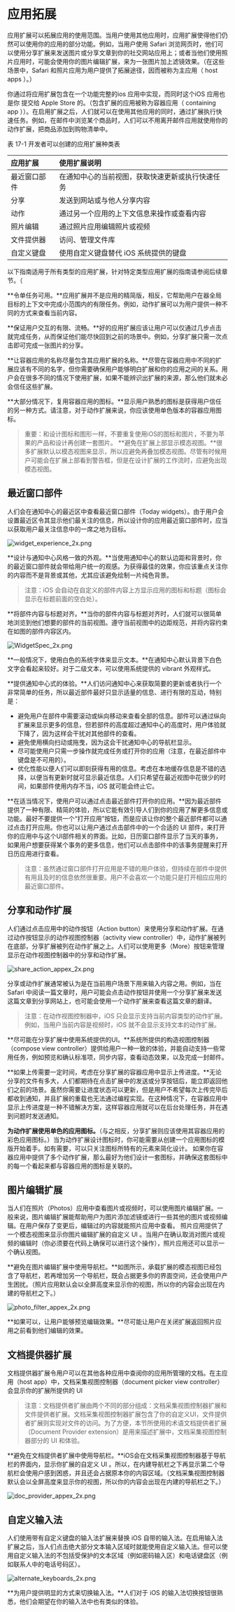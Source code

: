 # 应用拓展

应用扩展可以拓展应用的使用范围。当用户使用其他应用时，应用扩展使得他们仍然可以使用你的应用的部分功能。例如，当用户使用 Safari 浏览网页时，他们可以使用分享扩展来发送图片或分享文章到你的社交网站应用上；或者当他们使用照片应用时，可能会使用你的图片编辑扩展，来为一张图片加上滤镜效果。（在这些场景中，Safari 和照片应用为用户提供了拓展途径，因而被称为主应用（ host apps ）。）

你通过将应用扩展包含在一个功能完整的ios 应用中实现，而同时这个iOS 应用也是你 提交给 Apple Store 的。（包含扩展的应用被称为容器应用（ containing app ））。在启用扩展之后，人们就可以在使用其他应用的同时，通过扩展执行快速任务。例如，在邮件中浏览某个商品时，人们可以不用离开邮件应用就使用你的动作扩展，把商品添加到购物清单中。

表 17-1 开发者可以创建的应用扩展种类表

|应用扩展       |使用扩展说明|
|:------------------|:-------------------------|
|最近窗口部件       |在通知中心的当前视图，获取快速更新或执行快速任务|
|分享              |发送到网站或与他人分享内容|
|动作              |通过另一个应用的上下文信息来操作或查看内容|
|照片编辑          |通过照片应用编辑照片或视频|
|文件提供器        |访问、管理文件库|
|自定义键盘        |使用自定义键盘替代 iOS 系统提供的键盘|

以下指南适用于所有类型的应用扩展，针对特定类型应用扩展的指南请参阅后续章节。（

**令单任务可用。**应用扩展并不是应用的精简版，相反，它帮助用户在器全局目标的上下文中完成小范围内的有限任务。例如，动作扩展可以为用户提供一种不同的方式来查看当前内容。

**保证用户交互的有限、流畅。**好的应用扩展应该让用户可以仅通过几步点击就完成任务，从而保证他们能尽快回到之前的场景中。例如，分享扩展只需一次点击即可完成一张图片的分享。

**让容器应用的名称尽量包含其应用扩展的名称。**尽管在容器应用中不同的扩展应该有不同的名字，但你需要确保用户能够明白扩展和你的应用之间的关系。用户会在很多不同的情况下使用扩展，如果不能辨识出扩展的来源，那么他们就未必会信任这些扩展。

**大部分情况下，复用容器应用的图标。**显示用户熟悉的图标是获得用户信任的另一种方式。请注意，对于动作扩展来说，你应该使用单色版本的容器应用图标。

>重要：和设计图标和图形一样，不要重复使用iOS的图标和图片，不要为苹果的产品和设计再创建一套图片。
**避免在扩展上部显示模态视图。**很多扩展默认以模态视图来显示，所以应避免再叠加模态视图。尽管有时候用户可能会在扩展上部看到警告框，但是在设计扩展的工作流时，应避免出现模态视图。

## 最近窗口部件

人们会在通知中心的最近区中查看最近窗口部件（Today widgets）。由于用户会设置最近区令其显示他们最关注的信息，所以设计你的应用最近窗口部件时，应当以获取用户最关注信息中的一席之地为目标。

![widget_experience_2x.png](images/widget_experience_2x.png)


**设计与通知中心风格一致的外观。**当使用通知中心的默认边距和背景时，你的最近窗口部件就会带给用户统一的观感。为获得最佳的效果，你应该重点关注你的内容而不是背景或其他，尤其应该避免绘制一片纯色背景。

>注意：iOS 会自动在自定义的部件内容上方显示应用的图标和标题（图标会显示在标题前面的空白处）。

**将部件内容与标题对齐。**当你的部件内容与标题对齐时，人们就可以很简单地浏览到他们想要的部件的当前视图。遵守当前视图中的边距规范，并将内容约束在如图的部件内容区内。

![WidgetSpec_2x.png](images/WidgetSpec_2x.png)

**一般情况下，使用白色的系统字体来显示文本。**在通知中心默认背景下白色文字会看起来较好。对于二级文本，可以使用系统提供的 vibrant 外观样式。

**提供通知中心式的体验。**人们访问通知中心来获取简要的更新或者执行一个非常简单的任务，所以最近部件最好只显示适量的信息、进行有限的互动，特别是：

- 避免用户在部件中需要滚动或纵向移动来查看全部的信息。部件可以通过纵向扩展来显示更多的信息，但若部件的高度超过通知中心的高度时，用户体验就下降了，因为这样会干扰对其他部件的查看。
- 避免使用横向扫动或拖曳，因为这会干扰通知中心的导航栏显示。
- 尽可能使用户只需一步操作就完成任务或打开你的应用（注意，在最近部件中键盘是不可用的）。
- 优化性能以便人们可以即刻获得有用的信息。考虑在本地缓存信息是不错的选择，以便当有更新时就可显示最近信息。人们只希望在最近视图中花很少的时间，如果部件使用内存不当，iOS 就可能会终止它。

**在适当情况下，使用户可以通过点击最近部件打开你的应用。**因为最近部件提供了一种有限、精简的体验，所以它能有效引导人们到你的应用了解更多信息或功能。最好不要提供一个“打开应用”按钮，而是应该让你的整个最近部件都可以通过点击打开应用。你也可以让用户通过点击部件中的一个合适的 UI 部件，来打开你的应用中与这个UI部件相关的界面。比如，日历窗口部件显示了当天的事务，如果用户想要获得某个事务的更多信息，他们可以点击部件中的该事务提醒来打开日历应用进行查看。

>注意：虽然通过窗口部件打开应用是不错的用户体验，但持续在部件中提供有用且及时的信息依然很重要。用户不会喜欢一个功能只是打开相应应用的最近窗口部件。

## 分享和动作扩展

人们通过点击应用中的动作按钮（Action button）来使用分享和动作扩展。在通过动作按钮显示的动作视图控制器（activity view controller）中，动作扩展被列在底部，分享扩展被列在动作扩展之上。人们可以使用更多（More）按钮来管理显示在动作视图控制器中的分享和动作扩展。

![share_action_appex_2x.png](images/share_action_appex_2x.png)

分享或动作扩展通常被认为是在当前用户场景下用来输入内容之用。例如，当在 Safari 中阅读一篇文章时，用户可能会点击动作按钮并使用一个分享扩展来发送这篇文章到分享网站上，也可能会使用一个动作扩展来查看这篇文章的翻译。
>注意：在动作视图控制器中，iOS 只会显示支持当前内容类型的动作扩展。例如，当用户当前内容是视频时，iOS 就不会显示支持文本的动作扩展。

**尽可能在分享扩展中使用系统提供的UI。**系统所提供的构造视图控制器（compose view controller）提供给用户一种一致的体验，并能自动支持一些常用任务，例如预览和确认标准项，同步内容，查看动态效果，以及完成一封邮件。

**如果上传需要一定时间，考虑在分享扩展的容器应用中显示上传进度。**无论分享的文件有多大，人们都期待在点击扩展中的发送或分享按钮后，能立即返回他们之前的场景。虽然你需要让进度状态可以更新，但是用户不希望每次上传完毕后都收到通知，并且扩展的重载也无法通过编程实现。在这种情况下，在容器应用中显示上传进度是一种不错解决方案，这样容器应用就可以在后台处理任务，并在遇到问题时发送通知。

**为动作扩展使用单色的应用图标。**（与之相反，分享扩展则应该使用其容器应用的彩色应用图标。）当为动作扩展设计图标时，你可能需要从创建一个应用图标的模版开始着手。如有需要，可以只关注图标所特有的元素来简化设计。
如果你在容器应用中提供了多个动作扩展，那么最好为他们设计一套图标，并确保这套图标中的每一个看起来都与容器应用的图标是关联的。

## 图片编辑扩展

当人们在照片（Photos）应用中查看图片或视频时，可以使用图片编辑扩展。一般来说，图片编辑扩展能帮助用户为图片添加滤镜或进行一些其他的图片或视频编辑。在用户保存了变更后，编辑过的内容就能照片应用中查看。
照片应用提供了一个模态视图来显示你图片编辑扩展的自定义 UI 。当用户在确认取消对图片或视频的编辑时（你必须要在代码上确保可以进行这个操作），照片应用还可以显示一个确认视图。

**避免在图片编辑扩展中使用导航栏。**如图所示，承载扩展的模态视图已经包含了导航栏，若再增加另一个导航栏，既会占据更多你的界面空间，还会使用户产生困扰。（照片应用默认会以全屏高度来显示你的视图，所以你的内容会出现在内建的导航栏之下。）

![photo_filter_appex_2x.png](images/photo_filter_appex_2x.png)

**如果可以，让用户能够预览编辑效果。**尽可能让用户在关闭扩展返回照片应用之前看到他们编辑的效果。

## 文档提供器扩展

文档提供器扩展令用户可以在其他各种应用中查阅你的应用所管理的文档。在主应用（host app）中，文档采集视图控制器（document picker view controller）会显示你的扩展所提供的 UI

>注意：文档提供者扩展由两个不同的部分组成：文档采集视图控制器扩展和文件提供者扩展。文档采集视图控制器扩展包含了你的自定义UI，文件提供者扩展则实现对文件的访问。为了方便，本节所使用的术语文档提供者扩展（Document Provider extension）是用来描述扩展中，文档采集视图控制器部分的 UI 和体验。

**避免在文档提供者扩展中使用导航栏。**iOS会在文档采集视图控制器基于导航栏的界面内，显示你扩展的自定义 UI 。所以，在内建导航栏之下再显示第二个导航栏会使用户感到困惑，并且还会占据原本你的内容区域。（文档采集视图控制器默认会以全屏高度来显示你的视图，所以你的内容会出现在内建的导航栏之下。）

![doc_provider_appex_2x.png](images/doc_provider_appex_2x.png)

## 自定义输入法

人们使用带有自定义键盘的输入法扩展来替换 iOS 自带的输入法。在启用输入法扩展之后，当人们点击绝大部分文本输入区域时就能使用自定义输入法。但可以使用自定义输入法的不包括受保护的文本区域（例如密码输入区）和电话键盘区（例如联系人中的电话号码区）。

![alternate_keyboards_2x.png](images/alternate_keyboards_2x.png)

**为用户提供明显的方式来切换输入法。**人们对于 iOS 的输入法切换按钮很熟悉，他们会期望在你的输入法中也有类似的体验。











